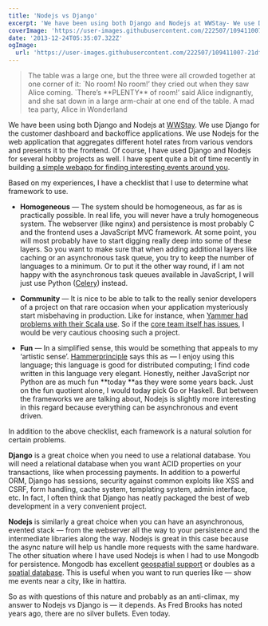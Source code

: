 ```yaml
---
title: 'Nodejs vs Django'
excerpt: 'We have been using both Django and Nodejs at WWStay- We use Django for the customer dashboard and Nodejs for the web application that aggregates different hotel rates from various vendors. Based on my experiences, I have a checklist that I use to determine what framework to use.'
coverImage: 'https://user-images.githubusercontent.com/222507/109411007-21dfad00-799f-11eb-8ac8-b89cd3f8c2c0.jpg'
date: '2013-12-24T05:35:07.322Z'
ogImage:
  url: 'https://user-images.githubusercontent.com/222507/109411007-21dfad00-799f-11eb-8ac8-b89cd3f8c2c0.jpg'
---
```


<blockquote class="flex flex-wrap flex-col bg-white text-gray-700 border-l-8 italic border-gray-400 px-4 py-3">
The table was a large one, but the three were all crowded together at one corner of it: `No room! No room!’ they cried out when they saw Alice coming. `There’s **PLENTY** of room!’ said Alice indignantly, and she sat down in a large arm-chair at one end of the table.
<span class="flex justify-end text-sm text-indigo-400 font-semibold pt-2">A mad tea party, Alice in Wonderland</span>
</blockquote>

We have been using both Django and Nodejs at <a href="http://wwstay.com" class="text-purple-600">WWStay</a>. We use Django for the customer dashboard and backoffice applications. We use Nodejs for the web application that aggregates different hotel rates from various vendors and presents it to the frontend. Of course, I have used Django and Nodejs for several hobby projects as well. I have spent quite a bit of time recently in building <a href="http://www.hattira.com" class="text-purple-600">a simple webapp for finding interesting events around you</a>.

Based on my experiences, I have a checklist that I use to determine what framework to use.

* **Homogeneous** — The system should be homogeneous, as far as is practically possible. In real life, you will never have a truly homogeneous system. The webserver (like nginx) and persistence is most probably C and the frontend uses a JavaScript MVC framework. At some point, you will most probably have to start digging really deep into some of these layers. So you want to make sure that when adding additional layers like caching or an asynchronous task queue, you try to keep the number of languages to a minimum. Or to put it the other way round, if I am not happy with the asynchronous task queues available in JavaScript, I will just use Python (<a href="http://www.celeryproject.org/" class="text-purple-600">Celery</a>) instead.

* **Community** — It is nice to be able to talk to the really senior developers of a project on that rare occasion when your application mysteriously start misbehaving in production. Like for instance, when <a href="http://eng.yammer.com/scala-at-yammer" class="text-purple-600">Yammer had problems with their Scala use</a>. So if the <a href="http://blog.nodejs.org/2013/12/03/bnoordhuis-departure/" class="text-purple-600">core team itself has issues</a>, I would be very cautious choosing such a project.

* **Fun** — In a simplified sense, this would be something that appeals to my ‘artistic sense’. <a class="text-purple-600" href="http://hammerprinciple.com/therighttool">Hammerprinciple</a> says this as — I enjoy using this language; this language is good for distributed computing; I find code written in this language very elegant. Honestly, neither JavaScript nor Python are as much fun **today **as they were some years back. Just on the fun quotient alone, I would today pick Go or Haskell. But between the frameworks we are talking about, Nodejs is slightly more interesting in this regard because everything can be asynchronous and event driven.

In addition to the above checklist, each framework is a natural solution for certain problems.

**Django** is a great choice when you need to use a relational database. You will need a relational database when you want ACID properties on your transactions, like when processing payments. In addition to a powerful ORM, Django has sessions, security against common exploits like XSS and CSRF, form handling, cache system, templating system, admin interface, etc. In fact, I often think that Django has neatly packaged the best of web development in a very convenient project.

**Nodejs** is similarly a great choice when you can have an asynchronous, evented stack — from the webserver all the way to your persistence and the intermediate libraries along the way. Nodejs is great in this case because the async nature will help us handle more requests with the same hardware. The other situation where I have used Nodejs is when I had to use Mongodb for persistence. Mongodb has excellent <a class="text-purple-600" href="http://docs.mongodb.org/manual/reference/operator/query-geospatial/">geospatial support</a> or doubles as a <a class="text-purple-600" href="http://en.wikipedia.org/wiki/Spatial_database">spatial database</a>. This is useful when you want to run queries like — show me events near a city, like in hattira.

So as with questions of this nature and probably as an anti-climax, my answer to Nodejs vs Django is — it depends. As Fred Brooks has noted years ago, there are no silver bullets. Even today.